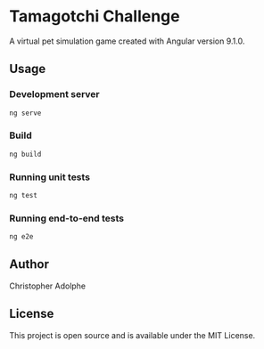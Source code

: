 # Tamagotchi Challenge

A virtual pet simulation game created with Angular version 9.1.0.

## Usage

### Development server

```bash
ng serve
```

### Build

```bash
ng build
```

### Running unit tests

```bash
ng test
```

### Running end-to-end tests

```bash
ng e2e
```

## Author
Christopher Adolphe

## License
This project is open source and is available under the MIT License.
